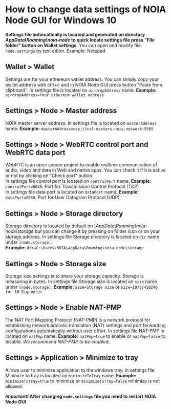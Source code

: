 # How to change data settings of NOIA Node GUI for Windows 10

**Settings file automatically is located and generated on directory _AppData\Roaming\noia-node_ to quick locate settings file press "File folder" button on Wallet settings**. You can open and modify file `node.settings` by text editor. Example: Notepad

## Wallet > Wallet 
Settings are for your ethereum wallet address. You can simply copy your wallet address with ctrl+c and in NOIA Node GUI press button "Paste from clipboard".
In settings file is located on `airdropAddress` name. **Example:** `airdropAddress=Your ethereum wallet address`

## Settings > Node > Master address
NOIA master server address.
In settings file is located on `masterAddress` name. **Example:** `masterAddress=wss://csl-masters.noia.network:5565`

## Settings > Node > WebRTC control port and WebRTC data port
WebRTC is an open source project to enable realtime communication of audio, video and data in Web and native apps. You can check it if it is active or not by clicking on "Check port" button.<br/>
In settings file control port is located on `controlPort` name. **Example:** `controlPort=8048`. Port for Transmission Control Protocol (TCP)<br/>
In settings file data port is located on `dataPort` name. **Example:** `dataPort=8058`. Port for User Datagram Protocol (UDP)

## Settings > Node > Storage directory
Storage directory is located by default on *\AppData\Roaming\noia-node\storage* but you can change it by pressing on folder icon or on your storage address.
In settings file Storage directory is located on `dir` name under `[node.storage]`.<br/>**Example:** `dir=C:\Users\NOIA\AppData\Roaming\noia-node\storage`

## Settings > Node > Storage size
Storage size settings is to share your storage capacity. Storage is measuring in bytes.
In settings file Storage size is located on `size` name under `[node.storage]`. **Example:** `size=Storage size` or `size=10737418240 for 10 Gigabytes` 

## Settings > Node > Enable NAT-PMP
The NAT Port Mapping Protocol (NAT-PMP) is a network protocol for establishing network address translation (NAT) settings and port forwarding configurations automatically without user effort.
In settings file NAT-PMP is located on `natPmp` name. **Example:** `natPmp=true` to enable or `natPmp=false` to disable. _We recommend NAT-PMP to be enabled_.

## Settings > Application > Minimize to tray
Allows user to minimize application to the windows tray.
In settings file Minimize to tray is located on `minimizeToTray` name. **Example:** `minimizeToTray=true` to minimize or `minimizeToTray=false` minimize is not allowed.

**_Important!_ After changing `node.settings` file you need to restart NOIA Node GUI**
